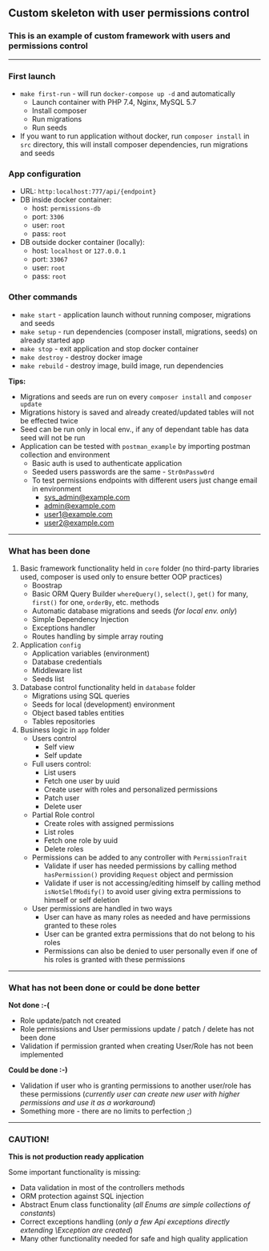 ## Custom skeleton with user permissions control

### This is an example of custom framework with users and permissions control

---
### First launch
- `make first-run` - will run `docker-compose up -d` and automatically
    - Launch container with PHP 7.4, Nginx, MySQL 5.7
    - Install composer
    - Run migrations
    - Run seeds
- If you want to run application without docker, run `composer install` in `src` directory, this will install composer dependencies, run migrations and seeds

### App configuration
- URL: `http:localhost:777/api/{endpoint}`
- DB inside docker container:
    - host: `permissions-db`
    - port: `3306`
    - user: `root`
    - pass: `root`
- DB outside docker container (locally):
    - host: `localhost` or `127.0.0.1`
    - port: `33067`
    - user: `root`
    - pass: `root`

### Other commands
- `make start` - application launch without running composer, migrations and seeds
- `make setup` - run dependencies (composer install, migrations, seeds) on already started app
- `make stop` - exit application and stop docker container
- `make destroy` - destroy docker image
- `make rebuild` - destroy image, build image, run dependencies

**Tips:**
- Migrations and seeds are run on every `composer install` and `composer update`
- Migrations history is saved and already created/updated tables will not be effected twice
- Seed can be run only in local env., if any of dependant table has data seed will not be run
- Application can be tested with `postman_example` by importing postman collection and environment
    - Basic auth is used to authenticate application
    - Seeded users passwords are the same - `Str0nPassw0rd`
    - To test permissions endpoints with different users just change email in environment
        - sys_admin@example.com
        - admin@example.com
        - user1@example.com
        - user2@example.com

---
### What has been done

1. Basic framework functionality held in `core` folder (no third-party libraries used, composer is used only to ensure better OOP practices)
    - Boostrap
    - Basic ORM Query Builder `whereQuery()`, `select()`, `get()` for many, `first()` for one, `orderBy`, etc. methods
    - Automatic database migrations and seeds (*for local env. only*)
    - Simple Dependency Injection
    - Exceptions handler
    - Routes handling by simple array routing
2. Application `config`
    - Application variables (environment)
    - Database credentials
    - Middleware list
    - Seeds list
3. Database control functionality held in `database` folder
    - Migrations using SQL queries
    - Seeds for local (development) environment
    - Object based tables entities
    - Tables repositories
4. Business logic in `app` folder
    - Users control
      - Self view
      - Self update
    - Full users control:
      - List users
      - Fetch one user by uuid
      - Create user with roles and personalized permissions
      - Patch user
      - Delete user
    - Partial Role control
      - Create roles with assigned permissions
      - List roles
      - Fetch one role by uuid
      - Delete roles
    - Permissions can be added to any controller with `PermissionTrait`
      - Validate if user has needed permissions by calling method `hasPermission()` providing `Request` object and permission
      - Validate if user is not accessing/editing himself by calling method `isNotSelfModify()` to avoid user giving extra permissions to himself or self deletion
    - User permissions are handled in two ways
      - User can have as many roles as needed and have permissions granted to these roles
      - User can be granted extra permissions that do not belong to his roles
      - Permissions can also be denied to user personally even if one of his roles is granted with these permissions
    
---
### What has not been done or could be done better 
**Not done :-(**
- Role update/patch not created
- Role permissions and User permissions update / patch / delete has not been done
- Validation if permission granted when creating User/Role has not been implemented

**Could be done :-)**
- Validation if user who is granting permissions to another user/role has these permissions (*currently user can create new user with higher permissions and use it as a workaround*)
- Something more - there are no limits to perfection ;)

---
### CAUTION!

**This is not production ready application**

Some important functionality is missing:
- Data validation in most of the controllers methods
- ORM protection against SQL injection
- Abstract Enum class functionality (*all Enums are simple collections of constants*)
- Correct exceptions handling (*only a few Api exceptions directly extending \Exception are created*)
- Many other functionality needed for safe and high quality application